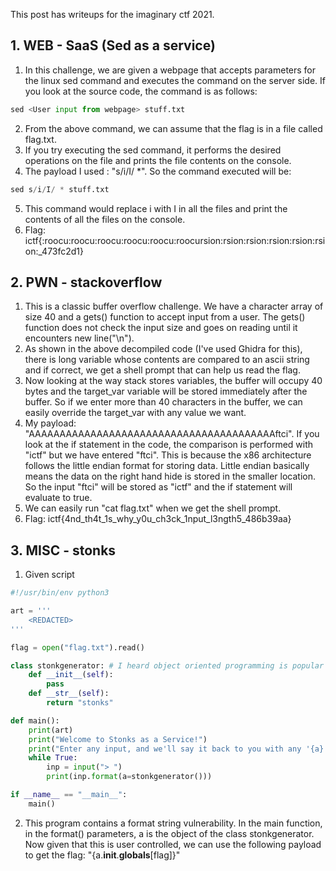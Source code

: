 This post has writeups for the imaginary ctf 2021. 

## 1. WEB - SaaS (Sed as a service)
1. In this challenge, we are given a webpage that accepts parameters for the linux sed command and executes the command on the server side. If you look at the source code, the command is as follows: 
```python 
sed <User input from webpage> stuff.txt
```
2. From the above command, we can assume that the flag is in a file called flag.txt. 
3. If you try executing the sed command, it performs the desired operations on the file and prints the file contents on the console.
4. The payload I used : "s/i/I/ \*". So the command executed will be:
```python
sed s/i/I/ * stuff.txt
```
5. This command would replace i with I in all the files and print the contents of all the files on the console.
6. Flag: ictf{:roocu:roocu:roocu:roocu:roocu:roocursion:rsion:rsion:rsion:rsion:rsion:\_473fc2d1}

## 2. PWN - stackoverflow
1. This is a classic buffer overflow challenge. We have a character array of size 40 and a gets() function to accept input from a user. The gets() function does not check the input size and goes on reading until it encounters new line("\n"). 
2. As shown in the above decompiled code (I've used Ghidra for this), there is long variable whose contents are compared to an ascii string and if correct, we get a shell prompt that can help us read the flag. 
3. Now looking at the way stack stores variables, the buffer will occupy 40 bytes and the target_var variable will be stored immediately after the buffer. So if we enter more than 40 characters in the buffer, we can easily override the target_var with any value we want. 
4. My payload: "AAAAAAAAAAAAAAAAAAAAAAAAAAAAAAAAAAAAAAAAftci". If you look at the if statement in the code, the comparison is performed with "ictf" but we have entered "ftci". This is because the x86 architecture follows the little endian format for storing data. Little endian basically means the data on the right hand hide is stored in the smaller location. So the input "ftci" will be stored as "ictf" and the if statement will evaluate to true.
5. We can easily run "cat flag.txt" when we get the shell prompt.
6. Flag: ictf{4nd_th4t_1s_why_y0u_ch3ck_1nput_l3ngth5_486b39aa}

## 3. MISC - stonks
1. Given script
```python
#!/usr/bin/env python3

art = '''
    <REDACTED>
'''

flag = open("flag.txt").read()

class stonkgenerator: # I heard object oriented programming is popular
    def __init__(self):
        pass
    def __str__(self):
        return "stonks"

def main():
    print(art)
    print("Welcome to Stonks as a Service!")
    print("Enter any input, and we'll say it back to you with any '{a}' replaced with 'stonks'! Try it out!")
    while True:
        inp = input("> ")
        print(inp.format(a=stonkgenerator()))

if __name__ == "__main__":
    main()
```
2. This program contains a format string vulnerability. In the main function, in the format() parameters, a is the object of the class stonkgenerator. Now given that this is user controlled, we can use the following payload to get the flag: "{a.__init__.__globals__[flag]}"

 

